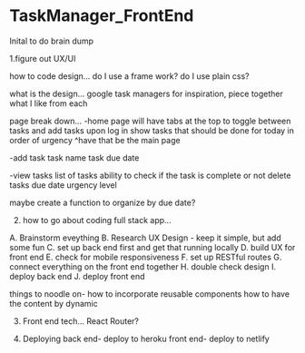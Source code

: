 # TaskManager_FrontEnd

Inital to do brain dump

1.figure out UX/UI

how to code design...
do I use a frame work? do I use plain css?

what is the design...
google task managers for inspiration, piece together what I like from each

page break down...
-home page
will have tabs at the top to toggle between tasks and add tasks
upon log in show tasks that should be done for today in order of urgency
^have that be the main page

-add task
task name
task
due date

-view tasks
list of tasks
ability to check if the task is complete or not
delete tasks
due date
urgency level

maybe create a function to organize by due date?

2. how to go about coding full stack app...

A. Brainstorm eveything
B. Research UX Design - keep it simple, but add some fun
C. set up back end first and get that running locally
D. build UX for front end
E. check for mobile responsiveness
F. set up RESTful routes
G. connect everything on the front end together
H. double check design
I. deploy back end
J. deploy front end

things to noodle on-
how to incorporate reusable components
how to have the content by dynamic

3. Front end tech...
   React Router?

4. Deploying
   back end- deploy to heroku
   front end- deploy to netlify
